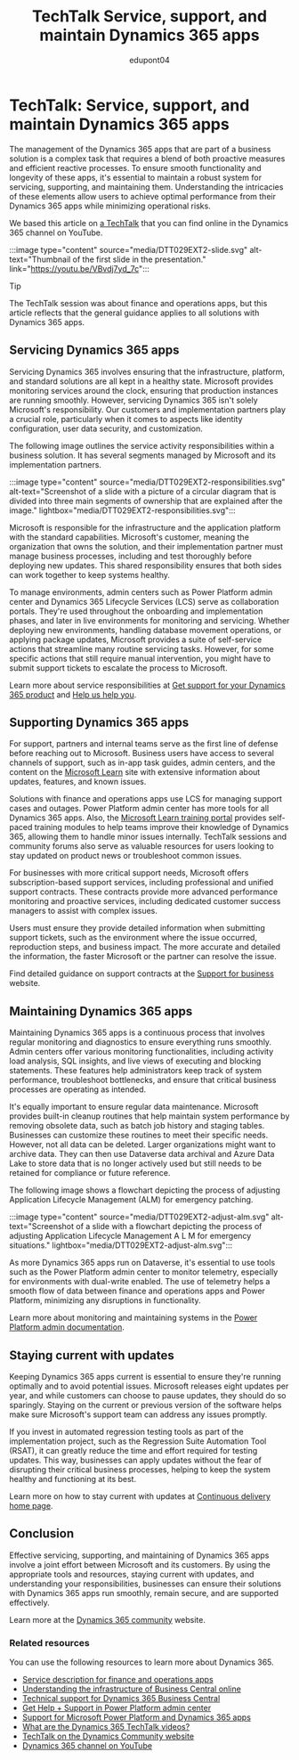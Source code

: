 ﻿---
title: TechTalk Service, support, and maintain Dynamics 365 apps 
description: Summary of TechTalk video that talks about how to manage and maintain the Dynamics 365 apps in your business solution.
ms.date: 10/18/2024
ms.topic: conceptual
author: edupont04
ms.author: edupont
ai-usage: ai-assisted
---

# TechTalk: Service, support, and maintain Dynamics 365 apps

The management of the Dynamics 365 apps that are part of a business solution is a complex task that requires a blend of both proactive measures and efficient reactive processes. To ensure smooth functionality and longevity of these apps, it's essential to maintain a robust system for servicing, supporting, and maintaining them. Understanding the intricacies of these elements allow users to achieve optimal performance from their Dynamics 365 apps while minimizing operational risks.

We based this article on [a TechTalk](https://youtu.be/VBvdj7yd_7c) that you can find online in the Dynamics 365 channel on YouTube.  

:::image type="content" source="media/DTT029EXT2-slide.svg" alt-text="Thumbnail of the first slide in the presentation." link="https://youtu.be/VBvdj7yd_7c":::

> [!TIP]
> The TechTalk session was about finance and operations apps, but this article reflects that the general guidance applies to all solutions with Dynamics 365 apps.

## Servicing Dynamics 365 apps

Servicing Dynamics 365 involves ensuring that the infrastructure, platform, and standard solutions are all kept in a healthy state. Microsoft provides monitoring services around the clock, ensuring that production instances are running smoothly. However, servicing Dynamics 365 isn't solely Microsoft's responsibility. Our customers and implementation partners play a crucial role, particularly when it comes to aspects like identity configuration, user data security, and customization.

The following image outlines the service activity responsibilities within a business solution. It has several segments managed by Microsoft and its implementation partners.

:::image type="content" source="media/DTT029EXT2-responsibilities.svg" alt-text="Screenshot of a slide with a picture of a circular diagram that is divided into three main segments of ownership that are explained after the image." lightbox="media/DTT029EXT2-responsibilities.svg":::

Microsoft is responsible for the infrastructure and the application platform with the standard capabilities. Microsoft's customer, meaning the organization that owns the solution, and their implementation partner must manage business processes, including and test thoroughly before deploying new updates. This shared responsibility ensures that both sides can work together to keep systems healthy.

To manage environments, admin centers such as Power Platform admin center and Dynamics 365 Lifecycle Services (LCS) serve as collaboration portals. They're used throughout the onboarding and implementation phases, and later in live environments for monitoring and servicing. Whether deploying new environments, handling database movement operations, or applying package updates, Microsoft provides a suite of self-service actions that streamline many routine servicing tasks. However, for some specific actions that still require manual intervention, you might have to submit support tickets to escalate the process to Microsoft.

Learn more about service responsibilities at [Get support for your Dynamics 365 product](/dynamics365/get-started/support/) and [Help us help you](/dynamics365/get-started/support/support-scope).

## Supporting Dynamics 365 apps

For support, partners and internal teams serve as the first line of defense before reaching out to Microsoft. Business users have access to several channels of support, such as in-app task guides, admin centers, and the content on the [Microsoft Learn](/dynamics365/) site with extensive information about updates, features, and known issues.

Solutions with finance and operations apps use LCS for managing support cases and outages. Power Platform admin center has more tools for all Dynamics 365 apps. Also, the [Microsoft Learn training portal](/training/) provides self-paced training modules to help teams improve their knowledge of Dynamics 365, allowing them to handle minor issues internally. TechTalk sessions and community forums also serve as valuable resources for users looking to stay updated on product news or troubleshoot common issues.

For businesses with more critical support needs, Microsoft offers subscription-based support services, including professional and unified support contracts. These contracts provide more advanced performance monitoring and proactive services, including dedicated customer success managers to assist with complex issues.

Users must ensure they provide detailed information when submitting support tickets, such as the environment where the issue occurred, reproduction steps, and business impact. The more accurate and detailed the information, the faster Microsoft or the partner can resolve the issue.

Find detailed guidance on support contracts at the [Support for business](https://support.serviceshub.microsoft.com/supportforbusiness) website.

## Maintaining Dynamics 365 apps

Maintaining Dynamics 365 apps is a continuous process that involves regular monitoring and diagnostics to ensure everything runs smoothly. Admin centers offer various monitoring functionalities, including activity load analysis, SQL insights, and live views of executing and blocking statements. These features help administrators keep track of system performance, troubleshoot bottlenecks, and ensure that critical business processes are operating as intended.

It's equally important to ensure regular data maintenance. Microsoft provides built-in cleanup routines that help maintain system performance by removing obsolete data, such as batch job history and staging tables. Businesses can customize these routines to meet their specific needs. However, not all data can be deleted. Larger organizations might want to archive data. They can then use Dataverse data archival and Azure Data Lake to store data that is no longer actively used but still needs to be retained for compliance or future reference.

The following image shows a flowchart depicting the process of adjusting Application Lifecycle Management (ALM)  for emergency patching.

:::image type="content" source="media/DTT029EXT2-adjust-alm.svg" alt-text="Screenshot of a slide with a flowchart depicting the process of adjusting Application Lifecycle Management A L M for emergency situations." lightbox="media/DTT029EXT2-adjust-alm.svg":::

As more Dynamics 365 apps run on Dataverse, it's essential to use tools such as the Power Platform admin center to monitor telemetry, especially for environments with dual-write enabled. The use of telemetry helps a smooth flow of data between finance and operations apps and Power Platform, minimizing any disruptions in functionality.

Learn more about monitoring and maintaining systems in the [Power Platform admin documentation](/power-platform/admin).

## Staying current with updates

Keeping Dynamics 365 apps current is essential to ensure they're running optimally and to avoid potential issues. Microsoft releases eight updates per year, and while customers can choose to pause updates, they should do so sparingly. Staying on the current or previous version of the software helps make sure Microsoft's support team can address any issues promptly.

If you invest in automated regression testing tools as part of the implementation project, such as the Regression Suite Automation Tool (RSAT), it can greatly reduce the time and effort required for testing updates. This way, businesses can apply updates without the fear of disrupting their critical business processes, helping to keep the system healthy and functioning at its best.

Learn more on how to stay current with updates at [Continuous delivery home page](/dynamics365/fin-ops-core/dev-itpro/dev-tools/continuous-delivery-home-page).

## Conclusion

Effective servicing, supporting, and maintaining of Dynamics 365 apps involve a joint effort between Microsoft and its customers. By using the appropriate tools and resources, staying current with updates, and understanding your responsibilities, businesses can ensure their solutions with Dynamics 365 apps run smoothly, remain secure, and are supported effectively.

Learn more at the [Dynamics 365 community](https://community.dynamics.com/) website.  

### Related resources

You can use the following resources to learn more about Dynamics 365.

- [Service description for finance and operations apps](/dynamics365/fin-ops-core/dev-itpro/get-started/service-description#service-activity-responsibilities)
- [Understanding the infrastructure of Business Central online](/dynamics365/business-central/dev-itpro/administration/tenant-environment-topology)  
- [Technical support for Dynamics 365 Business Central](/dynamics365/business-central/dev-itpro/technical-support)  
- [Get Help + Support in Power Platform admin center](/power-platform/admin/get-help-support)  
- [Support for Microsoft Power Platform and Dynamics 365 apps](/power-platform/admin/support-overview)  
- [What are the Dynamics 365 TechTalk videos?](../roles/techtalk-videos.md)
- [TechTalk on the Dynamics Community website](https://community.dynamics.com/videos/)
- [Dynamics 365 channel on YouTube](https://www.youtube.com/channel/UC5QxCcXhFFixs1nfmOpJlvQ)

